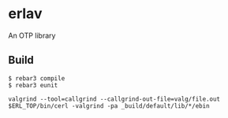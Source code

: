 erlav
=====

An OTP library

Build
-----

    $ rebar3 compile
    $ rebar3 eunit

    valgrind --tool=callgrind --callgrind-out-file=valg/file.out $ERL_TOP/bin/cerl -valgrind -pa _build/default/lib/*/ebin
